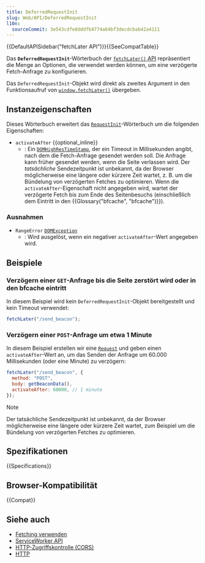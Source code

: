 ```yaml
---
title: DeferredRequestInit
slug: Web/API/DeferredRequestInit
l10n:
  sourceCommit: 3e543cdfe8dddfb4774a64bf3decdcbab42a4111
---
```


{{DefaultAPISidebar("fetchLater API")}}{{SeeCompatTable}}

Das **`DeferredRequestInit`**-Wörterbuch der [`fetchLater()` API](/de/docs/Web/API/fetchLater_API) repräsentiert die Menge an Optionen, die verwendet werden können, um eine verzögerte Fetch-Anfrage zu konfigurieren.

Das `DeferredRequestInit`-Objekt wird direkt als zweites Argument in den Funktionsaufruf von [`window.fetchLater()`](/de/docs/Web/API/Window/fetchLater) übergeben.

## Instanzeigenschaften

Dieses Wörterbuch erweitert das [`RequestInit`](/de/docs/Web/API/RequestInit)-Wörterbuch um die folgenden Eigenschaften:

- `activateAfter` {{optional_inline}}
  - : Ein [`DOMHighResTimeStamp`](/de/docs/Web/API/DOMHighResTimeStamp), der ein Timeout in Millisekunden angibt, nach dem die Fetch-Anfrage gesendet werden soll. Die Anfrage kann früher gesendet werden, wenn die Seite verlassen wird. Der _tatsächliche_ Sendezeitpunkt ist unbekannt, da der Browser möglicherweise eine längere oder kürzere Zeit wartet, z. B. um die Bündelung von verzögerten Fetches zu optimieren. Wenn die `activateAfter`-Eigenschaft nicht angegeben wird, wartet der verzögerte Fetch bis zum Ende des Seitenbesuchs (einschließlich dem Eintritt in den {{Glossary("bfcache", "bfcache")}}).

### Ausnahmen

- `RangeError` [`DOMException`](/de/docs/Web/API/DOMException)
  - : Wird ausgelöst, wenn ein negativer `activateAfter`-Wert angegeben wird.

## Beispiele

### Verzögern einer `GET`-Anfrage bis die Seite zerstört wird oder in den bfcache eintritt

In diesem Beispiel wird kein `DeferredRequestInit`-Objekt bereitgestellt und kein Timeout verwendet:

```js
fetchLater("/send_beacon");
```

### Verzögern einer `POST`-Anfrage um etwa 1 Minute

In diesem Beispiel erstellen wir eine [`Request`](/de/docs/Web/API/Request) und geben einen `activateAfter`-Wert an, um das Senden der Anfrage um 60.000 Millisekunden (oder eine Minute) zu verzögern:

```js
fetchLater("/send_beacon", {
  method: "POST",
  body: getBeaconData(),
  activateAfter: 60000, // 1 minute
});
```

> [!NOTE]
> Der tatsächliche Sendezeitpunkt ist unbekannt, da der Browser möglicherweise eine längere oder kürzere Zeit wartet, zum Beispiel um die Bündelung von verzögerten Fetches zu optimieren.

## Spezifikationen

{{Specifications}}

## Browser-Kompatibilität

{{Compat}}

## Siehe auch

- [Fetching verwenden](/de/docs/Web/API/Fetch_API/Using_Fetch)
- [ServiceWorker API](/de/docs/Web/API/Service_Worker_API)
- [HTTP-Zugriffskontrolle (CORS)](/de/docs/Web/HTTP/Guides/CORS)
- [HTTP](/de/docs/Web/HTTP)
